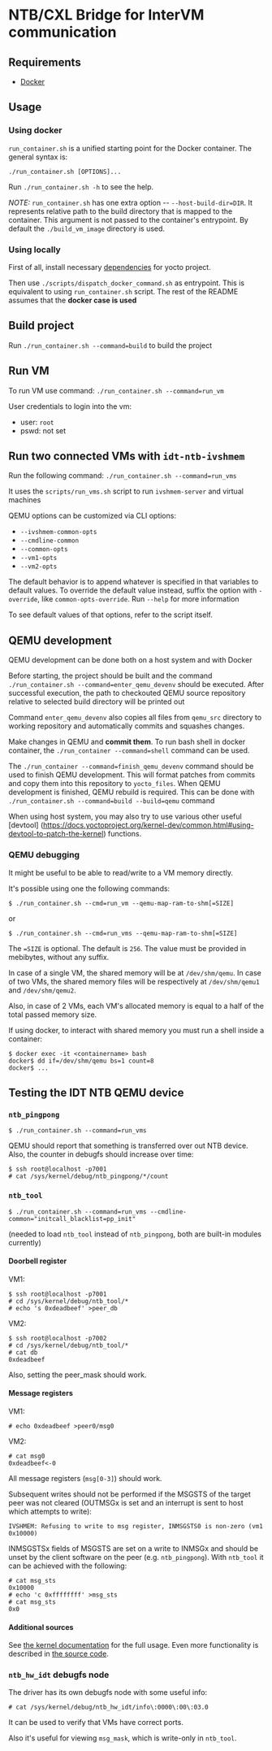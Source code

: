 # NTB/CXL Bridge for InterVM communication

## Requirements
- [Docker](https://docs.docker.com/engine/install/)

## Usage

### Using docker

`run_container.sh` is a unified starting point for the Docker container.
The general syntax is:
```
./run_container.sh [OPTIONS]...
```
Run `./run_container.sh -h` to see the help.

*NOTE:* `run_container.sh` has one extra option -- `--host-build-dir=DIR`.
It represents relative path to the build directory that is mapped to the
container. This argument is not passed to the container's entrypoint. By
default the `./build_vm_image` directory is used.

### Using locally

First of all, install necessary [dependencies](https://docs.yoctoproject.org/brief-yoctoprojectqs/index.html#build-host-packages)
for yocto project.

Then use `./scripts/dispatch_docker_command.sh` as entrypoint. This is
equivalent to using `run_container.sh` script. The rest of the README assumes
that the **docker case is used**

## Build project

Run `./run_container.sh --command=build` to build the project

## Run VM

To run VM use command: `./run_container.sh --command=run_vm`

User credentials to login into the vm:
- user: ```root```
- pswd: not set

## Run two connected VMs with `idt-ntb-ivshmem`

Run the following command: `./run_container.sh --command=run_vms`

It uses the `scripts/run_vms.sh` script to run `ivshmem-server` and virtual machines

QEMU options can be customized via CLI options:
- `--ivshmem-common-opts`
- `--cmdline-common`
- `--common-opts`
- `--vm1-opts`
- `--vm2-opts`

The default behavior is to append whatever is specified in that variables
to default values.
To override the default value instead, suffix the option with `-override`,
like `common-opts-override`. Run `--help` for more information

To see default values of that options, refer to the script itself.

## QEMU development

QEMU development can be done both on a host system and with Docker

Before starting, the project should be built and the command
`./run_container.sh --command=enter_qemu_devenv` should be executed.
After successful execution, the path to checkouted QEMU source repository
relative to selected build directory will be printed out

Command `enter_qemu_devenv` also copies all files from `qemu_src` directory
to working repository and automatically commits and squashes changes.

Make changes in QEMU and **commit them**. To run bash shell in docker container,
the `./run_container --command=shell` command can be used.

The `./run_container --command=finish_qemu_devenv` command should be used to
finish QEMU development. This will format patches from commits and copy them
into this repository to `yocto_files`. When QEMU development is finished,
QEMU rebuild is required. This can be done with
`./run_container.sh --command=build --build=qemu` command

When using host system, you may also try to use various other useful [devtool]
(https://docs.yoctoproject.org/kernel-dev/common.html#using-devtool-to-patch-the-kernel)
functions.

### QEMU debugging

It might be useful to be able to read/write to a VM memory directly.

It's possible using one the following commands:
```ShellSessinon
$ ./run_container.sh --cmd=run_vm --qemu-map-ram-to-shm[=SIZE]
```
or
```ShellSessinon
$ ./run_container.sh --cmd=run_vms --qemu-map-ram-to-shm[=SIZE]
```

The `=SIZE` is optional. The default is `256`.
The value must be provided in mebibytes, without any suffix.

In case of a single VM, the shared memory will be at `/dev/shm/qemu`.
In case of two VMs, the shared memory files will be respectively at
`/dev/shm/qemu1` and `/dev/shm/qemu2`.

Also, in case of 2 VMs,
each VM's allocated memory is equal to a half of the total passed memory size.

If using docker, to interact with shared memory you must run a shell inside a container:
```ShellSession
$ docker exec -it <containername> bash
docker$ dd if=/dev/shm/qemu bs=1 count=8
docker$ ...
```

## Testing the IDT NTB QEMU device

### `ntb_pingpong`

```ShellSession
$ ./run_container.sh --command=run_vms
```
QEMU should report that something is transferred over out NTB device.
Also, the counter in debugfs should increase over time:
```ShellSession
$ ssh root@localhost -p7001
# cat /sys/kernel/debug/ntb_pingpong/*/count
```

### `ntb_tool`

```ShellSession
$ ./run_container.sh --command=run_vms --cmdline-common="initcall_blacklist=pp_init"
```
(needed to load `ntb_tool` instead of `ntb_pingpong`, both are built-in modules currently)

#### Doorbell register

VM1:
```ShellSession
$ ssh root@localhost -p7001
# cd /sys/kernel/debug/ntb_tool/*
# echo 's 0xdeadbeef' >peer_db
```

VM2:
```ShellSession
$ ssh root@localhost -p7002
# cd /sys/kernel/debug/ntb_tool/*
# cat db
0xdeadbeef
```

Also, setting the peer_mask should work.

#### Message registers

VM1:
```ShellSession
# echo 0xdeadbeef >peer0/msg0
```

VM2:
```ShellSession
# cat msg0
0xdeadbeef<-0
```

All message registers (`msg[0-3]`) should work.

Subsequent writes should not be performed if the MSGSTS of the target peer
was not cleared (OUTMSGx is set and an interrupt is sent to host which
attempts to write):

```
IVSHMEM: Refusing to write to msg register, INMSGSTS0 is non-zero (vm1 0x10000)
```

INMSGSTSx fields of MSGSTS are set on a write to INMSGx
and should be unset by the client software on the peer (e.g. `ntb_pingpong`).
With `ntb_tool` it can be achieved with the following:
```ShellSession
# cat msg_sts
0x10000
# echo 'c 0xffffffff' >msg_sts
# cat msg_sts
0x0
```

#### Additional sources

See [the kernel documentation](
https://docs.kernel.org/driver-api/ntb.html#ntb-tool-test-client-ntb-tool)
for the full usage.
Even more functionality is described in [the source code](
https://elixir.bootlin.com/linux/v6.1.50/source/drivers/ntb/test/ntb_tool.c#L54).

### `ntb_hw_idt` debugfs node

The driver has its own debugfs node with some useful info:
```ShellSession
# cat /sys/kernel/debug/ntb_hw_idt/info\:0000\:00\:03.0
```

It can be used to verify that VMs have correct ports.

Also it's useful for viewing `msg_mask`, which is write-only in `ntb_tool`.
